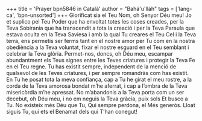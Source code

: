 +++
title = 'Prayer bpn5846 in Català'
author = "Bahá'u'lláh"
tags = ['lang-ca', 'bpn-unsorted']
+++
Glorificat sia el Teu Nom, oh Senyor Déu meu! Jo et suplico pel Teu Poder que ha envoltat totes les coses creades, per la Teva Sobirania que ha transcendit a tota la creació i per la Teva Paraula que estava oculta en la Teva Saviesa i amb la qual Tu creares el Teu Cel i la Teva terra, ens permetis ser ferms tant en el nostre amor per Tu com en la nostra obediència a la Teva voluntat, fixar el nostre esguard en el Teu semblant i celebrar la Teva glòria. Permet-nos, doncs, oh Déu meu, escampar abundantment els Teus signes entre les Teves criatures i protegir la Teva Fe en el Teu regne. Tu has existit sempre, independent de la menció de qualsevol de les Teves criatures, i per sempre romandràs com has existit.
En Tu he posat tota la meva confiança, cap a Tu he girat el meu rostre, a la corda de la Teva amorosa bondat m’he aferrat, i cap a l’ombra de la Teva misericòrdia m’he apressat. No m’abandonis  a la Teva porta com un ser decebut, oh Déu meu, i no em neguis la Teva gràcia, puix sols Et busco a Tu. No existeix més Déu que Tu, Qui sempre perdona, el Més generós.
Lloat siguis Tu, qui ets el Benamat dels qui T’han conegut!
